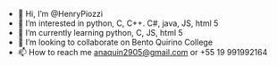 - 👋 Hi, I’m @HenryPiozzi
- 👀 I’m interested in python, C, C++. C#, java, JS, html 5
- 🌱 I’m currently learning python, C, JS, html 5
- 💞️ I’m looking to collaborate on Bento Quirino College
- 📫 How to reach me anaquin2905@gmail.com or +55 19 991992164

<!---
HenryPiozzi/HenryPiozzi is a ✨ special ✨ repository because its `README.md` (this file) appears on your GitHub profile.
You can click the Preview link to take a look at your changes.
--->
